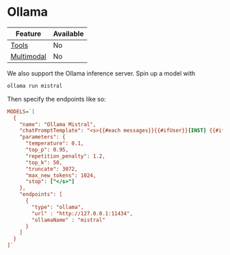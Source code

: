 # Ollama

| Feature                     | Available |
| --------------------------- | --------- |
| [Tools](../tools)           | No        |
| [Multimodal](../multimodal) | No        |

We also support the Ollama inference server. Spin up a model with

```bash
ollama run mistral
```

Then specify the endpoints like so:

```ini
MODELS=`[
  {
    "name": "Ollama Mistral",
    "chatPromptTemplate": "<s>{{#each messages}}{{#ifUser}}[INST] {{#if @first}}{{#if @root.preprompt}}{{@root.preprompt}}\n{{/if}}{{/if}} {{content}} [/INST]{{/ifUser}}{{#ifAssistant}}{{content}}</s> {{/ifAssistant}}{{/each}}",
    "parameters": {
      "temperature": 0.1,
      "top_p": 0.95,
      "repetition_penalty": 1.2,
      "top_k": 50,
      "truncate": 3072,
      "max_new_tokens": 1024,
      "stop": ["</s>"]
    },
    "endpoints": [
      {
        "type": "ollama",
        "url" : "http://127.0.0.1:11434",
        "ollamaName" : "mistral"
      }
    ]
  }
]`
```
